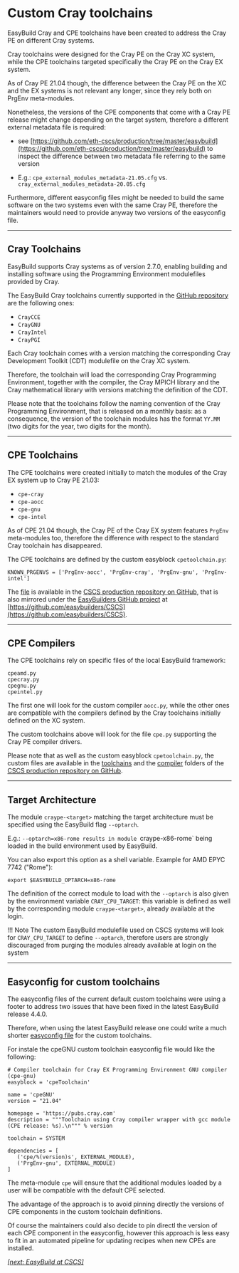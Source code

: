 # Custom Cray toolchains

EasyBuild Cray and CPE toolchains have been created to address the Cray PE on different Cray systems. 

Cray toolchains were designed for the Cray PE on the Cray XC system, 
while the CPE toolchains targeted specifically the Cray PE on the Cray EX system.

As of Cray PE 21.04 though, the difference between the Cray PE on the XC and
the EX systems is not relevant any longer, since they rely both on PrgEnv meta-modules.

Nonetheless, the versions of the CPE components that come with a Cray PE release might change 
depending on the target system, therefore a different external metadata file is required:

* see [https://github.com/eth-cscs/production/tree/master/easybuild](https://github.com/eth-cscs/production/tree/master/easybuild) to inspect the difference between two metadata file referring to the same version 

* E.g.: `cpe_external_modules_metadata-21.05.cfg` vs. `cray_external_modules_metadata-20.05.cfg`

Furthermore, different easyconfig files might be needed to build the same software on the 
two systems even with the same Cray PE, therefore the maintainers would need to provide 
anyway two versions of the easyconfig file.   

--- 

## Cray Toolchains

EasyBuild supports Cray systems as of version 2.7.0, enabling building and installing software using 
the Programming Environment modulefiles provided by Cray. 

The EasyBuild Cray toolchains currently supported in the [GitHub repository](https://github.com/easybuilders/easybuild-framework) 
are the following ones:

* `CrayCCE`
* `CrayGNU`
* `CrayIntel`
* `CrayPGI`

Each Cray toolchain comes with a version matching the corresponding Cray Development Toolkit (CDT) modulefile on the 
Cray XC system. 

Therefore, the toolchain will load the corresponding Cray Programming Environment, together with the compiler, 
the Cray MPICH library and the Cray mathematical library with versions matching the definition of the CDT. 

Please note that the toolchains follow the naming convention of the Cray Programming Environment, 
that is released on a monthly basis: as a consequence, the version of the toolchain modules has 
the format `YY.MM` (two digits for the year, two digits for the month). 

---

## CPE Toolchains

The CPE toolchains were created initially to match the modules of the Cray EX system up to Cray PE 21.03:

* `cpe-cray`
* `cpe-aocc`
* `cpe-gnu`
* `cpe-intel`

As of CPE 21.04 though, the Cray PE of the Cray EX system features `PrgEnv` meta-modules too, 
therefore the difference with respect to the standard Cray toolchain has disappeared.

The CPE toolchains are defined by the custom easyblock `cpetoolchain.py`:
```
KNOWN_PRGENVS = ['PrgEnv-aocc', 'PrgEnv-cray', 'PrgEnv-gnu', 'PrgEnv-intel']
```

The [file](https://github.com/eth-cscs/production/blob/master/easybuild/easyblocks/cpetoolchain.py) is available in the [CSCS production repository on GitHub](https://github.com/eth-cscs/production), that is also mirrored under the [EasyBuilders GitHub project](https://github.com/easybuilders) at [https://github.com/easybuilders/CSCS](https://github.com/easybuilders/CSCS). 

---

## CPE Compilers

The CPE toolchains rely on specific files of the local EasyBuild framework:
```
cpeamd.py
cpecray.py
cpegnu.py
cpeintel.py
```

The first one will look for the custom compiler `aocc.py`, while the other ones are compatible 
with the compilers defined by the Cray toolchains initially defined on the XC system.

The custom toolchains above will look for the file `cpe.py` supporting the Cray PE compiler drivers. 

Please note that as well as the custom easyblock `cpetoolchain.py`, the custom files are available in the [toolchains](https://github.com/eth-cscs/production/tree/master/easybuild/toolchains) and the [compiler](https://github.com/eth-cscs/production/tree/master/easybuild/toolchains/compiler) folders of the [CSCS production repository on GitHub](https://github.com/eth-cscs/production).

---

## Target Architecture

The module `craype-<target>` matching the target architecture must be specified using the EasyBuild flag `--optarch`.

E.g.: `--optarch=x86-rome results in module `craype-x86-rome` being loaded in the build environment used by EasyBuild.

You can also export this option as a shell variable. Example for AMD EPYC 7742 ("Rome"):
```
export $EASYBUILD_OPTARCH=x86-rome
```

The definition of the correct module to load with the `--optarch` is also given by the environment variable `CRAY_CPU_TARGET`:
this variable is defined as well by the corresponding module `craype-<target>`, already available at the login. 

!!! Note
    The custom EasyBuild modulefile used on CSCS systems will look for `CRAY_CPU_TARGET` to define `--optarch`, 
    therefore users are strongly discouraged from purging the modules already available at login on the system

--- 

## Easyconfig for custom toolchains

The easyconfig files of the current default custom toolchains were using a footer to address two issues that have been fixed in the latest EasyBuild release 4.4.0.

Therefore, when using the latest EasyBuild release one could write a much shorter [easyconfig file](https://github.com/eth-cscs/production/blob/master/easybuild/easyconfigs/c/cpeGNU/cpeGNU-21.04.eb) for the custom toolchains. 

For instale the cpeGNU custom toolchain easyconfig file would like the following:
```
# Compiler toolchain for Cray EX Programming Environment GNU compiler (cpe-gnu)
easyblock = 'cpeToolchain'

name = 'cpeGNU'
version = "21.04"

homepage = 'https://pubs.cray.com'
description = """Toolchain using Cray compiler wrapper with gcc module (CPE release: %s).\n""" % version

toolchain = SYSTEM

dependencies = [
   ('cpe/%(version)s', EXTERNAL_MODULE),
   ('PrgEnv-gnu', EXTERNAL_MODULE)
]
```

The meta-module `cpe` will ensure that the additional modules loaded by a user will be compatible with the default CPE selected.

The advantage of the approach is to avoid pinning directly the versions of CPE components in the custom toolchain definitions. 

Of course the maintainers could also decide to pin directl the version of each CPE component in the easyconfig, 
however this approach is less easy to fit in an automated pipeline for updating recipes when new CPEs are installed. 

*[[next: EasyBuild at CSCS]](easybuild_at_cscs.md)*
